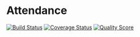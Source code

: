 # Attendance

[![Build Status](https://img.shields.io/travis/aminebenhariz/Attendance/master.svg?style=flat)](https://travis-ci.org/aminebenhariz/Attendance)
[![Coverage Status](https://img.shields.io/scrutinizer/coverage/g/aminebenhariz/Attendance.svg?style=flat)](https://scrutinizer-ci.com/g/aminebenhariz/Attendance/code-structure)
[![Quality Score](https://img.shields.io/scrutinizer/g/aminebenhariz/Attendance.svg?style=flat)](https://scrutinizer-ci.com/g/aminebenhariz/Attendance)